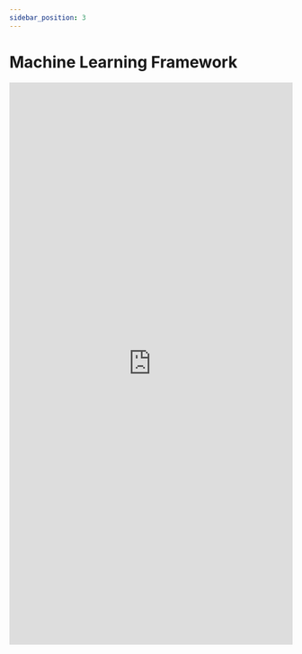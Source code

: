 ```yaml
---
sidebar_position: 3
---
```


# Machine Learning Framework

<iframe 
  src="https://drive.google.com/file/d/10232bI2zFlLnOAzCQsKwJjHP-1kQ7a_I/preview" 
  width="100%" 
  height="1000px"
  frameBorder="0">
</iframe>
